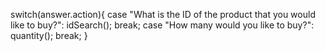  switch(answer.action){
                case "What is the ID of the product that you would like to buy?":
                    idSearch();
                    break;
                case "How many would you like to buy?":
                    quantity();
                    break;
            }